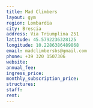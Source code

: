 ```yaml
---
title: Mad Climbers
layout: gym
region: Lombardia
city: Brescia
address: Via Triumplina 251
latitude: 45.5792236328125
longitude: 10.2286386489868
email: madclimbersbs@gmail.com
phone: +39 320 1507306
website: 
annual_fee: 
ingress_price: 
monthly_subscription_price: 
structures: 
staff: 
rent: 
---
```


